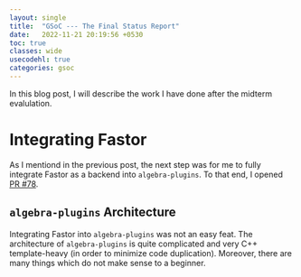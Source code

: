 ```yaml
---
layout: single 
title:  "GSoC --- The Final Status Report"
date:   2022-11-21 20:19:56 +0530
toc: true
classes: wide
usecodehl: true
categories: gsoc
---
```


In this blog post, I will describe the work I have done after the midterm evalulation.

# Integrating Fastor

As I mentiond in the previous post, the next step was for me to fully integrate Fastor as a backend into `algebra-plugins`. To that end, I opened [PR #78](https://github.com/acts-project/algebra-plugins/pull/78).

## `algebra-plugins` Architecture

Integrating Fastor into `algebra-plugins` was not an easy feat. The architecture of `algebra-plugins` is quite complicated and very C++ template-heavy (in order to minimize code duplication). Moreover, there are many things which do not make sense to a beginner.
